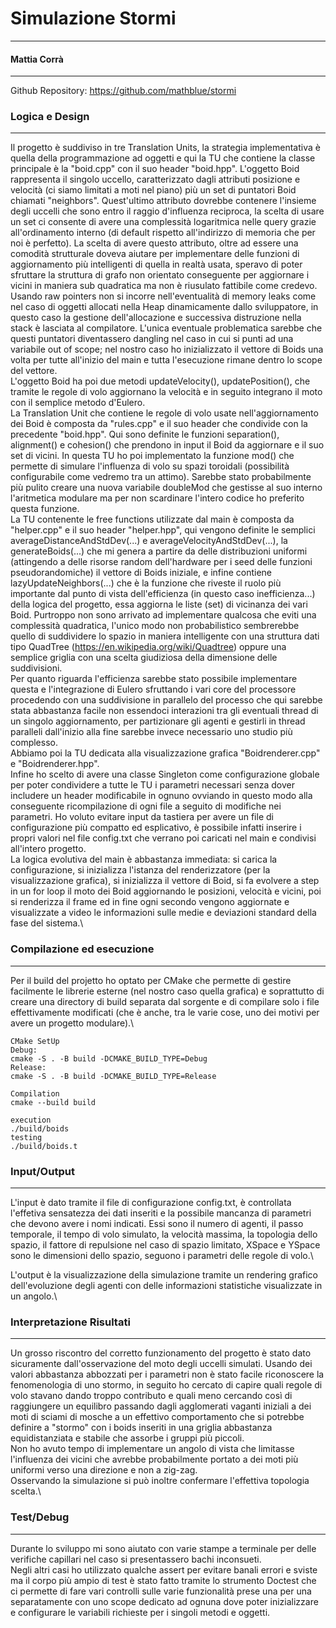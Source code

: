 
# Simulazione Stormi
---

#### Mattia Corrà
---
Github Repository: https://github.com/mathblue/stormi

### Logica e Design
---
Il progetto è suddiviso in tre Translation Units, la strategia implementativa è quella della programmazione ad oggetti e qui la TU che contiene la classe principale è la "boid.cpp" con il suo header "boid.hpp". L'oggetto Boid rappresenta il singolo uccello, caratterizzato dagli attributi posizione e velocità (ci siamo limitati a moti nel piano) più un set di puntatori Boid chiamati "neighbors". Quest'ultimo attributo dovrebbe contenere l'insieme degli uccelli che sono entro il raggio d'influenza reciproca, la scelta di usare un set ci consente di avere una complessità logaritmica nelle query grazie all'ordinamento interno (di default rispetto all'indirizzo di memoria che per noi è perfetto).  La scelta di avere questo attributo, oltre ad essere una comodità strutturale doveva aiutare per implementare delle funzioni di aggiornamento più intelligenti di quella in realtà usata, speravo di poter sfruttare la struttura di grafo non orientato conseguente per aggiornare i vicini in maniera sub quadratica ma non è riusulato fattibile come credevo.\
Usando raw pointers non si incorre nell'eventualità di memory leaks come nel caso di oggetti allocati nella Heap dinamicamente dallo sviluppatore, in questo caso la gestione dell'allocazione e successiva distruzione nella stack è lasciata al compilatore. L'unica eventuale problematica sarebbe che questi puntatori diventassero dangling nel caso in cui si punti ad una variabile out of scope; nel nostro caso ho inizializzato il vettore di Boids una volta per tutte all'inizio del main e tutta l'esecuzione rimane dentro lo scope del vettore.\
L'oggetto Boid ha poi due metodi updateVelocity(), updatePosition(), che tramite le regole di volo aggiornano la velocità e in seguito integrano il moto con il semplice metodo d'Eulero.\
La Translation Unit che contiene le regole di volo usate nell'aggiornamento dei Boid è composta da "rules.cpp" e il suo header che condivide con la precedente "boid.hpp". Qui sono definite le funzioni separation(), alignment() e cohesion() che prendono in input il Boid da aggiornare e il suo set di vicini. In questa TU ho poi implementato la funzione mod() che permette di simulare l'influenza di volo su spazi toroidali (possibilità configurabile come vedremo tra un attimo). Sarebbe stato probabilmente più pulito creare una nuova variabile doubleMod che gestisse al suo interno l'aritmetica modulare ma per non scardinare l'intero codice ho preferito questa funzione.\
La TU contenente le free functions utilizzate dal main è composta da "helper.cpp" e il suo header "helper.hpp", qui vengono definite le semplici averageDistanceAndStdDev(...) e averageVelocityAndStdDev(...), la generateBoids(...) che mi genera a partire da delle distribuzioni uniformi (attingendo a delle risorse random dell'hardware per i seed delle funzioni pseudorandomiche) il vettore di Boids iniziale, e infine contiene  lazyUpdateNeighbors(...) che è la funzione che riveste il ruolo più importante dal punto di vista dell'efficienza (in questo caso inefficienza...) della logica del progetto, essa aggiorna le liste (set) di vicinanza dei vari Boid. Purtroppo non sono arrivato ad implementare qualcosa che eviti una complessità quadratica, l'unico modo non probabilistico sembrerebbe quello di suddividere lo spazio in maniera intelligente con una struttura dati tipo QuadTree (https://en.wikipedia.org/wiki/Quadtree) oppure una semplice griglia con una scelta giudiziosa della dimensione delle suddivisioni.\
Per quanto riguarda l'efficienza sarebbe stato possibile implementare questa e l'integrazione di Eulero sfruttando i vari core del processore procedendo con una suddivisione in parallelo del processo che qui sarebbe stata abbastanza facile non essendoci interazioni tra gli eventuali thread di un singolo aggiornamento, per partizionare gli agenti e gestirli in thread paralleli dall'inizio alla fine sarebbe invece necessario uno studio più complesso.\
Abbiamo poi la TU dedicata alla visualizzazione grafica "Boidrenderer.cpp" e "Boidrenderer.hpp".\
Infine ho scelto di avere una classe Singleton come configurazione globale per poter condividere a tutte le TU i parametri necessari senza dover includere un header modificabile in ognuno ovviando in questo modo alla conseguente ricompilazione di ogni file a seguito di modifiche nei parametri. Ho voluto evitare input da tastiera per avere un file di configurazione più compatto ed esplicativo, è possibile infatti inserire i propri valori nel file config.txt che verrano poi caricati nel main e condivisi all'intero progetto.\
La logica evolutiva del main è abbastanza immediata: si carica la configurazione, si inizializza l'istanza del renderizzatore (per la visualizzazione grafica), si inizializza il vettore di Boid, si fa evolvere a step in un for loop il moto dei Boid aggiornando le posizioni, velocità e vicini, poi si renderizza il frame ed in fine ogni secondo vengono aggiornate e visualizzate a video le informazioni sulle medie e deviazioni standard della fase del sistema.\

### Compilazione ed esecuzione
---
Per il build del projetto ho optato per CMake che permette di gestire facilmente le librerie esterne (nel nostro caso quella grafica) e soprattutto di creare una directory di build separata dal sorgente e di compilare solo i file effettivamente modificati (che è anche, tra le varie cose, uno dei motivi per avere un progetto modulare).\

```
CMake SetUp
Debug:
cmake -S . -B build -DCMAKE_BUILD_TYPE=Debug
Release:
cmake -S . -B build -DCMAKE_BUILD_TYPE=Release

Compilation
cmake --build build

execution
./build/boids
testing
./build/boids.t

```

### Input/Output
---
L'input è dato tramite il file di configurazione config.txt, è controllata l'effetiva sensatezza dei dati inseriti e la possibile mancanza di parametri che devono avere i nomi indicati. Essi sono il numero di agenti, il passo temporale, il tempo di volo simulato, la velocità massima, la topologia dello spazio, il fattore di repulsione nel caso di spazio limitato, XSpace e YSpace sono le dimensioni dello spazio, seguono i parametri delle regole di volo.\

L'output è la visualizzazione della simulazione tramite un rendering grafico dell'evoluzione degli agenti con delle informazioni statistiche visualizzate in un angolo.\

### Interpretazione Risultati
---
Un grosso riscontro del corretto funzionamento del progetto è stato dato sicuramente dall'osservazione del moto degli uccelli simulati. Usando dei valori abbastanza abbozzati per i parametri non è stato facile riconoscere la fenomenologia di uno stormo, in seguito ho cercato di capire quali regole di volo stavano dando troppo contributo e quali meno cercando così di raggiungere un equilibro passando dagli agglomerati vaganti iniziali a dei moti di sciami di mosche a un effettivo comportamento che si potrebbe definire a "stormo" con i boids inseriti in una griglia abbastanza equidistanziata e stabile che assorbe i gruppi più piccoli.\
Non ho avuto tempo di implementare un angolo di vista che limitasse l'influenza dei vicini che avrebbe probabilmente portato a dei moti più uniformi verso una direzione e non a zig-zag.\
Osservando la simulazione si può inoltre confermare l'effettiva topologia scelta.\

### Test/Debug
---
Durante lo sviluppo mi sono aiutato con varie stampe a terminale per delle verifiche capillari nel caso si presentassero bachi inconsueti.\
Negli altri casi ho utilizzato qualche assert per evitare banali errori e sviste ma il corpo più ampio di test è stato fatto tramite lo strumento Doctest che ci permette di fare vari controlli sulle varie funzionalità prese una per una separatamente con uno scope dedicato ad ognuna dove poter inizializzare e configurare le variabili richieste per i singoli metodi e oggetti.





